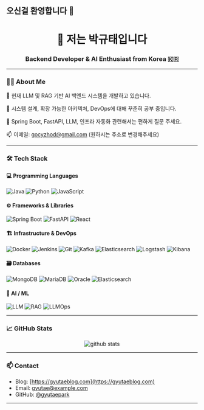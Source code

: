 ## 오신걸 환영합니다 👋

<!--
**hihellocoding/hihellocoding** is a ✨ _special_ ✨ repository because its `README.md` (this file) appears on your GitHub profile.

Here are some ideas to get you started:

- 🔭 I’m currently working on ...
- 🌱 I’m currently learning ...
- 👯 I’m looking to collaborate on ...
- 🤔 I’m looking for help with ...
- 💬 Ask me about ...
- 📫 How to reach me: ...
- 😄 Pronouns: ...
- ⚡ Fun fact: ...
-->
<h1 align="center">👋 저는 박규태입니다</h1>
<h3 align="center">Backend Developer & AI Enthusiast from Korea 🇰🇷</h3>

---

### 🧑‍💻 About Me
🔭 현재 LLM 및 RAG 기반 AI 백엔드 시스템을 개발하고 있습니다.

🌱 시스템 설계, 확장 가능한 아키텍처, DevOps에 대해 꾸준히 공부 중입니다.

💬 Spring Boot, FastAPI, LLM, 인프라 자동화 관련해서는 편하게 질문 주세요.

📫 이메일: gocyzhod@gmail.com (원하시는 주소로 변경해주세요)



---

### 🛠 Tech Stack

#### 💻 Programming Languages
![Java](https://img.shields.io/badge/Java-007396?style=flat-square&logo=OpenJDK&logoColor=white)
![Python](https://img.shields.io/badge/Python-3776AB?style=flat-square&logo=python&logoColor=white)
![JavaScript](https://img.shields.io/badge/JavaScript-F7DF1E?style=flat-square&logo=javascript&logoColor=black)

#### ⚙️ Frameworks & Libraries
![Spring Boot](https://img.shields.io/badge/Spring_Boot-6DB33F?style=flat-square&logo=spring-boot&logoColor=white)
![FastAPI](https://img.shields.io/badge/FastAPI-009688?style=flat-square&logo=fastapi&logoColor=white)
![React](https://img.shields.io/badge/React-61DAFB?style=flat-square&logo=react&logoColor=black)

#### 🏗 Infrastructure & DevOps
![Docker](https://img.shields.io/badge/Docker-2496ED?style=flat-square&logo=docker&logoColor=white)
![Jenkins](https://img.shields.io/badge/Jenkins-D24939?style=flat-square&logo=jenkins&logoColor=white)
![Git](https://img.shields.io/badge/Git-F05032?style=flat-square&logo=git&logoColor=white)
![Kafka](https://img.shields.io/badge/Apache_Kafka-231F20?style=flat-square&logo=apache-kafka&logoColor=white)
![Elasticsearch](https://img.shields.io/badge/Elasticsearch-005571?style=flat-square&logo=elasticsearch&logoColor=white)
![Logstash](https://img.shields.io/badge/Logstash-000000?style=flat-square&logo=logstash&logoColor=white)
![Kibana](https://img.shields.io/badge/Kibana-E8478B?style=flat-square&logo=kibana&logoColor=white)

#### 🗃 Databases
![MongoDB](https://img.shields.io/badge/MongoDB-47A248?style=flat-square&logo=mongodb&logoColor=white)
![MariaDB](https://img.shields.io/badge/MariaDB-003545?style=flat-square&logo=mariadb&logoColor=white)
![Oracle](https://img.shields.io/badge/Oracle-F80000?style=flat-square&logo=oracle&logoColor=white)
![Elasticsearch](https://img.shields.io/badge/Elasticsearch-005571?style=flat-square&logo=elasticsearch&logoColor=white)

#### 🤖 AI / ML
![LLM](https://img.shields.io/badge/LLM-FE5E00?style=flat-square)
![RAG](https://img.shields.io/badge/RAG-1E90FF?style=flat-square)
![LLMOps](https://img.shields.io/badge/LLMOps-00BFFF?style=flat-square)

---

### 📈 GitHub Stats
<p align="center">
  <img src="https://github-readme-stats.vercel.app/api?username=gyutaepark&show_icons=true&theme=radical" alt="github stats" />
</p>

---

### 📫 Contact
- Blog: [https://gyutaeblog.com](https://gyutaeblog.com)  
- Email: gyutae@example.com  
- GitHub: [@gyutaepark](https://github.com/gyutaepark)

---
